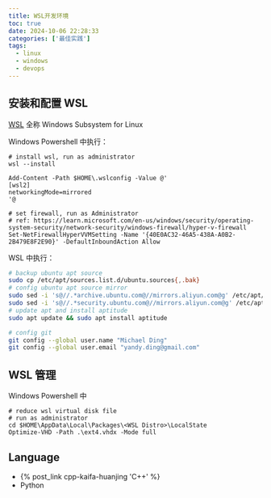 ```yaml
---
title: WSL开发环境
toc: true
date: 2024-10-06 22:28:33
categories: ['最佳实践']
tags:
  - linux
  - windows
  - devops
---
```


## 安装和配置 WSL

[WSL](https://learn.microsoft.com/en-us/windows/wsl/about) 全称 Windows Subsystem for Linux

Windows Powershell 中执行：

```pwsh
# install wsl, run as administrator
wsl --install

Add-Content -Path $HOME\.wslconfig -Value @'
[wsl2]
networkingMode=mirrored
'@

# set firewall, run as Administrator
# ref: https://learn.microsoft.com/en-us/windows/security/operating-system-security/network-security/windows-firewall/hyper-v-firewall
Set-NetFirewallHyperVVMSetting -Name '{40E0AC32-46A5-438A-A0B2-2B479E8F2E90}' -DefaultInboundAction Allow
```
<!-- more -->

WSL 中执行：

```bash
# backup ubuntu apt source
sudo cp /etc/apt/sources.list.d/ubuntu.sources{,.bak}
# config ubuntu apt source mirror
sudo sed -i 's@//.*archive.ubuntu.com@//mirrors.aliyun.com@g' /etc/apt/sources.list.d/ubuntu.sources
sudo sed -i 's@//.*security.ubuntu.com@//mirrors.aliyun.com@g' /etc/apt/sources.list.d/ubuntu.sources
# update apt and install aptitude
sudo apt update && sudo apt install aptitude

# config git
git config --global user.name "Michael Ding"
git config --global user.email "yandy.ding@gmail.com"
```


## WSL 管理

Windows Powershell 中

```pwsh
# reduce wsl virtual disk file
# run as administrator
cd $HOME\AppData\Local\Packages\<WSL Distro>\LocalState
Optimize-VHD -Path .\ext4.vhdx -Mode full
```

## Language

- {% post_link cpp-kaifa-huanjing 'C++' %}
- Python
